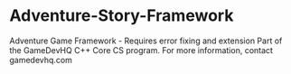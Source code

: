 # Adventure-Story-Framework
Adventure Game Framework  - Requires error fixing and extension
Part of the GameDevHQ C++ Core CS program. For more information, contact gamedevhq.com
